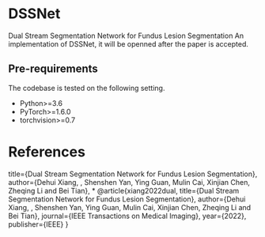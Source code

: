 # DSSNet
Dual Stream Segmentation Network for Fundus Lesion Segmentation
An implementation of DSSNet, it will be openned after the paper is accepted.
## Pre-requirements

The codebase is tested on the following setting.

* Python>=3.6
* PyTorch>=1.6.0
* torchvision>=0.7

# References

title={Dual Stream Segmentation Network for Fundus Lesion Segmentation},
author={Dehui Xiang, , Shenshen Yan, Ying Guan, Mulin Cai, Xinjian Chen, Zheqing Li and Bei Tian},
* 
@article{xiang2022dual,
title={Dual Stream Segmentation Network for Fundus Lesion Segmentation},
author={Dehui Xiang, , Shenshen Yan, Ying Guan, Mulin Cai, Xinjian Chen, Zheqing Li and Bei Tian},
journal={IEEE Transactions on Medical Imaging},
year={2022},
publisher={IEEE}
}

